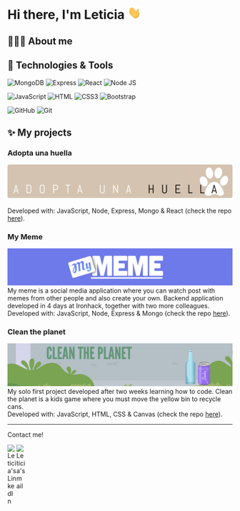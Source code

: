 # Hi there, I'm Leticia <img  src="https://raw.githubusercontent.com/ABSphreak/ABSphreak/master/gifs/Hi.gif" width="30px">

## 👩🏻‍💻 About me

## 🔧 Technologies & Tools

![MongoDB](https://img.shields.io/badge/MongoDB-4EA94B?style=for-the-badge&logo=mongodb&logoColor=white)
![Express](https://img.shields.io/badge/Express.js-000000?style=for-the-badge&logo=express&logoColor=white)
![React](https://img.shields.io/badge/React-20232A?style=for-the-badge&logo=react&logoColor=61DAFB)
![Node JS](https://img.shields.io/badge/Node.js-339933?style=for-the-badge&logo=nodedotjs&logoColor=white)

![JavaScript](https://img.shields.io/badge/JavaScript-323330?style=for-the-badge&logo=javascript&logoColor=F7DF1E)
![HTML](https://img.shields.io/badge/HTML5-E34F26?style=for-the-badge&logo=html5&logoColor=white)
![CSS3](https://img.shields.io/badge/CSS3-1572B6?style=for-the-badge&logo=css3&logoColor=white)
![Bootstrap](https://img.shields.io/badge/Bootstrap-563D7C?style=for-the-badge&logo=bootstrap&logoColor=white)

![GitHub](https://img.shields.io/badge/GitHub-100000?style=for-the-badge&logo=github&logoColor=white)
![Git](https://img.shields.io/badge/git-%23F05033.svg?style=for-the-badge&logo=git&logoColor=white)



## ✨ My projects

### Adopta una huella

<a href="https://adopta-una-huella.netlify.app/"><img src="./images/Huella.png" alt="Adopta una Huella" /></a><br />
<br />
Developed with: JavaScript, Node, Express, Mongo & React (check the repo <a href="https://github.com/AndreaAlarcon99/adopta-una-huella-FRONT">here</a>).

### My Meme

<a href="https://mymemevintage.herokuapp.com/"><img src="./images/mymeme.png" alt="My meme" /></a><br />
My meme is a social media application where you can watch post with memes from other people and also create your own. Backend application developed in 4 days at Ironhack, together with two more colleagues.<br />
Developed with: JavaScript, Node, Express & Mongo (check the repo <a href="https://github.com/JusiBP/myMeme">here</a>).

### Clean the planet

<a href="https://leticiasantospoveda.github.io/Clean-the-planet/"><img src="./images/cleantheplanet.png" alt="Clean the planet" /></a><br />
My solo first project developed after two weeks learning how to code. Clean the planet is a kids game where you must move the yellow bin to recycle cans.
<br />
Developed with: JavaScript, HTML, CSS & Canvas (check the repo <a href="https://github.com/LeticiaSantosPoveda/Clean-the-planet">here</a>).

---

Contact me!

<a href="https://www.linkedin.com/in/leticiasantospoveda"><img align="left" width="20px" src="https://simpleicons.now.sh/linkedin/495f7e" alt="Leticia's LinkedIn" /></a>
<a href="mailto:leticia.s.poveda@gmail.com"><img align="left" width="20px" src="https://simpleicons.now.sh/maildotru/495f7e" alt="Leticia's mail" /></a>
